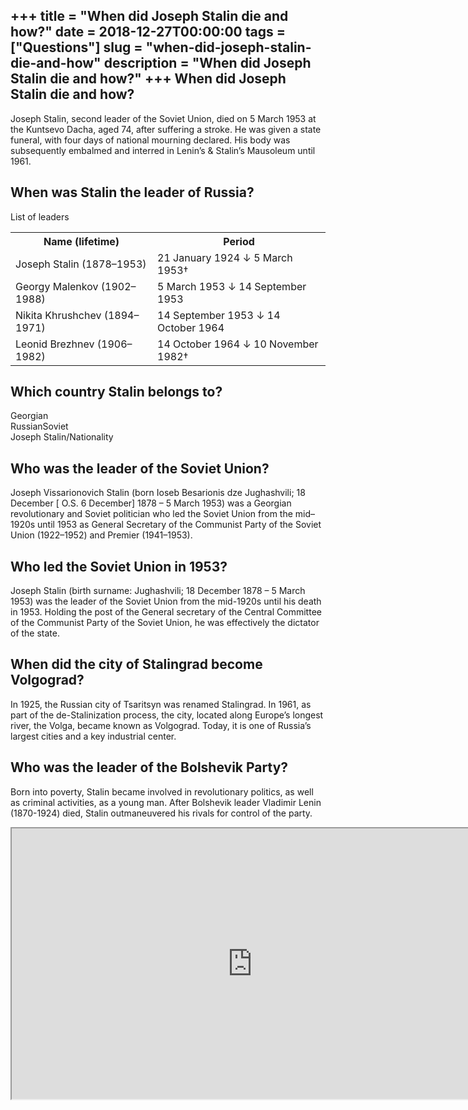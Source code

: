 +++
title = "When did Joseph Stalin die and how?"
date = 2018-12-27T00:00:00
tags = ["Questions"]
slug = "when-did-joseph-stalin-die-and-how"
description = "When did Joseph Stalin die and how?"
+++
When did Joseph Stalin die and how?
-----------------------------------

Joseph Stalin, second leader of the Soviet Union, died on 5 March 1953 at the Kuntsevo Dacha, aged 74, after suffering a stroke. He was given a state funeral, with four days of national mourning declared. His body was subsequently embalmed and interred in Lenin’s &amp; Stalin’s Mausoleum until 1961.

When was Stalin the leader of Russia?
-------------------------------------

List of leaders

<table><tr><th>Name (lifetime)</th><th>Period</th></tr><tr><td>Joseph Stalin (1878–1953)</td><td>21 January 1924 ↓ 5 March 1953†</td></tr><tr><td>Georgy Malenkov (1902–1988)</td><td>5 March 1953 ↓ 14 September 1953</td></tr><tr><td>Nikita Khrushchev (1894–1971)</td><td>14 September 1953 ↓ 14 October 1964</td></tr><tr><td>Leonid Brezhnev (1906–1982)</td><td>14 October 1964 ↓ 10 November 1982†</td></tr></table>

Which country Stalin belongs to?
--------------------------------

 Georgian  
RussianSoviet  
Joseph Stalin/Nationality

Who was the leader of the Soviet Union?
---------------------------------------

Joseph Vissarionovich Stalin (born Ioseb Besarionis dze Jughashvili; 18 December \[ O.S. 6 December\] 1878 – 5 March 1953) was a Georgian revolutionary and Soviet politician who led the Soviet Union from the mid–1920s until 1953 as General Secretary of the Communist Party of the Soviet Union (1922–1952) and Premier (1941–1953).

Who led the Soviet Union in 1953?
---------------------------------

Joseph Stalin (birth surname: Jughashvili; 18 December 1878 – 5 March 1953) was the leader of the Soviet Union from the mid-1920s until his death in 1953. Holding the post of the General secretary of the Central Committee of the Communist Party of the Soviet Union, he was effectively the dictator of the state.

When did the city of Stalingrad become Volgograd?
-------------------------------------------------

In 1925, the Russian city of Tsaritsyn was renamed Stalingrad. In 1961, as part of the de-Stalinization process, the city, located along Europe’s longest river, the Volga, became known as Volgograd. Today, it is one of Russia’s largest cities and a key industrial center.

Who was the leader of the Bolshevik Party?
------------------------------------------

Born into poverty, Stalin became involved in revolutionary politics, as well as criminal activities, as a young man. After Bolshevik leader Vladimir Lenin (1870-1924) died, Stalin outmaneuvered his rivals for control of the party.

<iframe allow="accelerometer; autoplay; clipboard-write; encrypted-media; gyroscope; picture-in-picture" allowfullscreen="" class="__youtube_prefs__  epyt-is-override  no-lazyload" data-no-lazy="1" data-origheight="433" data-origwidth="770" data-skipgform_ajax_framebjll="" height="433" id="_ytid_82557" loading="lazy" src="https://www.youtube.com/embed/a6m6q7I_1zY?enablejsapi=1&autoplay=0&cc_load_policy=0&cc_lang_pref=&iv_load_policy=1&loop=0&modestbranding=0&rel=1&fs=1&playsinline=0&autohide=2&theme=dark&color=red&controls=1&" title="YouTube player" width="770"></iframe>